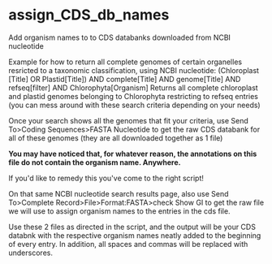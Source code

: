 # assign_CDS_db_names
Add organism names to to CDS databanks downloaded from NCBI nucleotide

Example for how to return all complete genomes of certain organelles resricted to a taxonomic classification, using NCBI nucleotide:
(Chloroplast [Title] OR Plastid[Title]) AND complete[Title] AND genome[Title] AND refseq[filter] AND Chlorophyta[Organism] 
Returns all complete chloroplast and plastid genomes belonging to Chlorophyta restricting to refseq entries (you can mess around with these search criteria depending on your needs)

Once your search shows all the genomes that fit your criteria, use Send To>Coding Sequences>FASTA Nucleotide to get the raw CDS databank for all of these genomes (they are all downloaded together as 1 file)

**You may have noticed that, for whatever reason, the annotations on this file do not contain the organism name. Anywhere.**

If you'd like to remedy this you've come to the right script!

On that same NCBI nucleotide search results page, also use Send To>Complete Record>File>Format:FASTA>check Show GI to get the raw file we will use to assign organism names to the entries in the cds file.

Use these 2 files as directed in the script, and the output will be your CDS databnk with the respective organism names neatly added to the beginning of every entry. In addition, all spaces and commas will be replaced with underscores.
